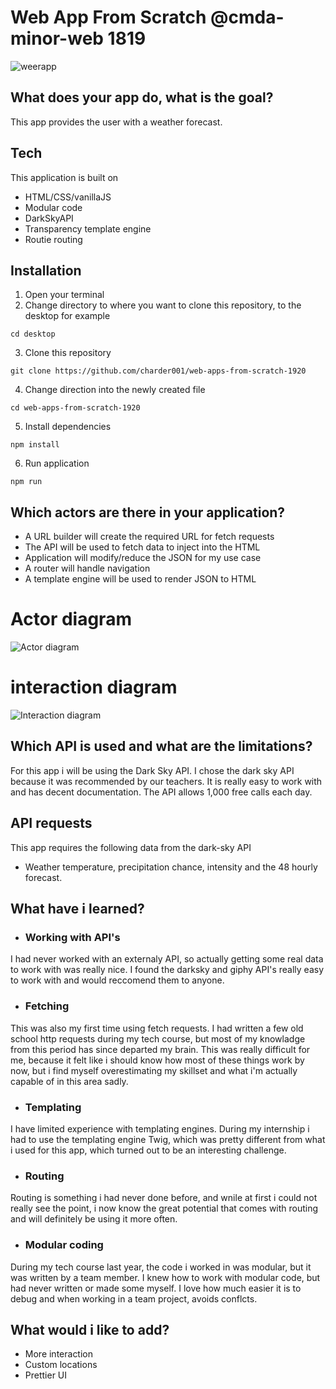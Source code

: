 # Web App From Scratch @cmda-minor-web 1819
![weerapp](https://user-images.githubusercontent.com/43436118/81806807-473d2080-951d-11ea-99f5-16675dbe9594.PNG)

## What does your app do, what is the goal?
This app provides the user with a weather forecast.

## Tech
This application is built on

* HTML/CSS/vanillaJS
* Modular code
* DarkSkyAPI
* Transparency template engine
* Routie routing

## Installation
1. Open your terminal
2. Change directory to where you want to clone this repository, to the desktop for example

`cd desktop` 

3. Clone this repository

`git clone https://github.com/charder001/web-apps-from-scratch-1920`

4. Change direction into the newly created file

`cd web-apps-from-scratch-1920`

5. Install dependencies

`npm install`

6. Run application

`npm run`


## Which actors are there in your application?
* A URL builder will create the required URL for fetch requests
* The API will be used to fetch data to inject into the HTML
* Application will modify/reduce the JSON for my use case
* A router will handle navigation
* A template engine will be used to render JSON to HTML

# Actor diagram
![Actor diagram](https://user-images.githubusercontent.com/43436118/81809914-5ffc0500-9522-11ea-87ae-f414d2edf91b.png)


# interaction diagram
![Interaction diagram](https://user-images.githubusercontent.com/43436118/81810589-7eaecb80-9523-11ea-86d5-beeedf38eae9.png)


## Which API is used and what are the limitations?
For this app i will be using the Dark Sky API. I chose the dark sky API because it was recommended by our teachers. It is really easy to work with and has decent documentation. The API allows 1,000 free calls each day.

## API requests
This app requires the following data from the dark-sky API

- Weather temperature, precipitation chance, intensity and the 48 hourly forecast.

## What have i learned?
- ### Working with API's
I had never worked with an externaly API, so actually getting some real data to work with was really nice. I found the darksky and giphy API's really easy to work with and would reccomend them to anyone. 

- ### Fetching
This was also my first time using fetch requests. I had written a few old school http requests during my tech course, but most of my knowladge from this period has since departed my brain. This was really difficult for me, because it felt like i should know how most of these things work by now, but i find myself overestimating my skillset and what i'm actually capable of in this area sadly.

- ### Templating
I have limited experience with templating engines. During my internship i had to use the templating engine Twig, which was pretty different from what i used for this app, which turned out to be an interesting challenge. 

- ### Routing
Routing is something i had never done before, and wnile at first i could not really see the point, i now know the great potential that comes with routing and will definitely be using it more often. 

- ### Modular coding
During my tech course last year, the code i worked in was modular, but it was written by a team member. I knew how to work with modular code, but had never written or made some myself. I love how much easier it is to debug and when working in a team project, avoids conflcts.

## What would i like to add?
- More interaction
- Custom locations
- Prettier UI

